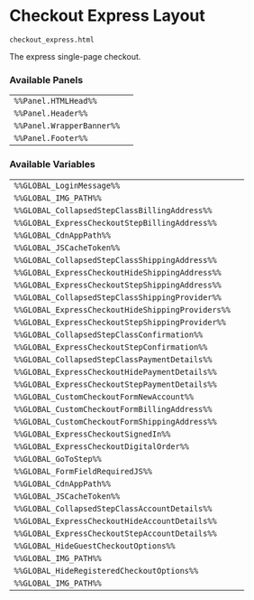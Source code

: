# Checkout Express Layout

`checkout_express.html`

The express single-page checkout.

### Available Panels
|||
|---|---|
| `%%Panel.HTMLHead%%` |
| `%%Panel.Header%%` |
| `%%Panel.WrapperBanner%%` |
| `%%Panel.Footer%%` |

### Available Variables
|||
|---|---|
| `%%GLOBAL_LoginMessage%%` |
| `%%GLOBAL_IMG_PATH%%` |
| `%%GLOBAL_CollapsedStepClassBillingAddress%%` |
| `%%GLOBAL_ExpressCheckoutStepBillingAddress%%` |
| `%%GLOBAL_CdnAppPath%%` |
| `%%GLOBAL_JSCacheToken%%` |
| `%%GLOBAL_CollapsedStepClassShippingAddress%%` |
| `%%GLOBAL_ExpressCheckoutHideShippingAddress%%` |
| `%%GLOBAL_ExpressCheckoutStepShippingAddress%%` |
| `%%GLOBAL_CollapsedStepClassShippingProvider%%` |
| `%%GLOBAL_ExpressCheckoutHideShippingProviders%%` |
| `%%GLOBAL_ExpressCheckoutStepShippingProvider%%` |
| `%%GLOBAL_CollapsedStepClassConfirmation%%` |
| `%%GLOBAL_ExpressCheckoutStepConfirmation%%` |
| `%%GLOBAL_CollapsedStepClassPaymentDetails%%` |
| `%%GLOBAL_ExpressCheckoutHidePaymentDetails%%` |
| `%%GLOBAL_ExpressCheckoutStepPaymentDetails%%` |
| `%%GLOBAL_CustomCheckoutFormNewAccount%%` |
| `%%GLOBAL_CustomCheckoutFormBillingAddress%%` |
| `%%GLOBAL_CustomCheckoutFormShippingAddress%%` |
| `%%GLOBAL_ExpressCheckoutSignedIn%%` |
| `%%GLOBAL_ExpressCheckoutDigitalOrder%%` |
| `%%GLOBAL_GoToStep%%` |
| `%%GLOBAL_FormFieldRequiredJS%%` |
| `%%GLOBAL_CdnAppPath%%` |
| `%%GLOBAL_JSCacheToken%%` |
| `%%GLOBAL_CollapsedStepClassAccountDetails%%` |
| `%%GLOBAL_ExpressCheckoutHideAccountDetails%%` |
| `%%GLOBAL_ExpressCheckoutStepAccountDetails%%` |
| `%%GLOBAL_HideGuestCheckoutOptions%%` |
| `%%GLOBAL_IMG_PATH%%` |
| `%%GLOBAL_HideRegisteredCheckoutOptions%%` |
| `%%GLOBAL_IMG_PATH%%` |
